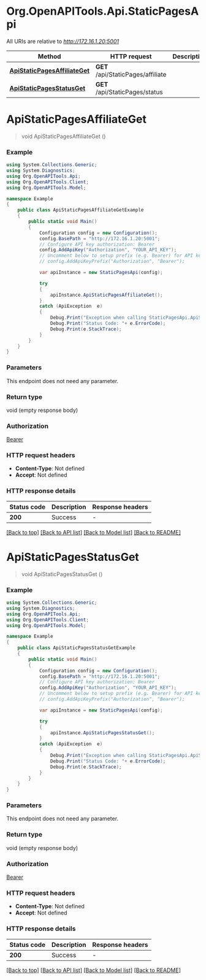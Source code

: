 # Org.OpenAPITools.Api.StaticPagesApi

All URIs are relative to *http://172.16.1.20:5001*

Method | HTTP request | Description
------------- | ------------- | -------------
[**ApiStaticPagesAffiliateGet**](StaticPagesApi.md#apistaticpagesaffiliateget) | **GET** /api/StaticPages/affiliate | 
[**ApiStaticPagesStatusGet**](StaticPagesApi.md#apistaticpagesstatusget) | **GET** /api/StaticPages/status | 


<a name="apistaticpagesaffiliateget"></a>
# **ApiStaticPagesAffiliateGet**
> void ApiStaticPagesAffiliateGet ()



### Example
```csharp
using System.Collections.Generic;
using System.Diagnostics;
using Org.OpenAPITools.Api;
using Org.OpenAPITools.Client;
using Org.OpenAPITools.Model;

namespace Example
{
    public class ApiStaticPagesAffiliateGetExample
    {
        public static void Main()
        {
            Configuration config = new Configuration();
            config.BasePath = "http://172.16.1.20:5001";
            // Configure API key authorization: Bearer
            config.AddApiKey("Authorization", "YOUR_API_KEY");
            // Uncomment below to setup prefix (e.g. Bearer) for API key, if needed
            // config.AddApiKeyPrefix("Authorization", "Bearer");

            var apiInstance = new StaticPagesApi(config);

            try
            {
                apiInstance.ApiStaticPagesAffiliateGet();
            }
            catch (ApiException  e)
            {
                Debug.Print("Exception when calling StaticPagesApi.ApiStaticPagesAffiliateGet: " + e.Message );
                Debug.Print("Status Code: "+ e.ErrorCode);
                Debug.Print(e.StackTrace);
            }
        }
    }
}
```

### Parameters
This endpoint does not need any parameter.

### Return type

void (empty response body)

### Authorization

[Bearer](../README.md#Bearer)

### HTTP request headers

 - **Content-Type**: Not defined
 - **Accept**: Not defined

### HTTP response details
| Status code | Description | Response headers |
|-------------|-------------|------------------|
| **200** | Success |  -  |

[[Back to top]](#) [[Back to API list]](../README.md#documentation-for-api-endpoints) [[Back to Model list]](../README.md#documentation-for-models) [[Back to README]](../README.md)

<a name="apistaticpagesstatusget"></a>
# **ApiStaticPagesStatusGet**
> void ApiStaticPagesStatusGet ()



### Example
```csharp
using System.Collections.Generic;
using System.Diagnostics;
using Org.OpenAPITools.Api;
using Org.OpenAPITools.Client;
using Org.OpenAPITools.Model;

namespace Example
{
    public class ApiStaticPagesStatusGetExample
    {
        public static void Main()
        {
            Configuration config = new Configuration();
            config.BasePath = "http://172.16.1.20:5001";
            // Configure API key authorization: Bearer
            config.AddApiKey("Authorization", "YOUR_API_KEY");
            // Uncomment below to setup prefix (e.g. Bearer) for API key, if needed
            // config.AddApiKeyPrefix("Authorization", "Bearer");

            var apiInstance = new StaticPagesApi(config);

            try
            {
                apiInstance.ApiStaticPagesStatusGet();
            }
            catch (ApiException  e)
            {
                Debug.Print("Exception when calling StaticPagesApi.ApiStaticPagesStatusGet: " + e.Message );
                Debug.Print("Status Code: "+ e.ErrorCode);
                Debug.Print(e.StackTrace);
            }
        }
    }
}
```

### Parameters
This endpoint does not need any parameter.

### Return type

void (empty response body)

### Authorization

[Bearer](../README.md#Bearer)

### HTTP request headers

 - **Content-Type**: Not defined
 - **Accept**: Not defined

### HTTP response details
| Status code | Description | Response headers |
|-------------|-------------|------------------|
| **200** | Success |  -  |

[[Back to top]](#) [[Back to API list]](../README.md#documentation-for-api-endpoints) [[Back to Model list]](../README.md#documentation-for-models) [[Back to README]](../README.md)

